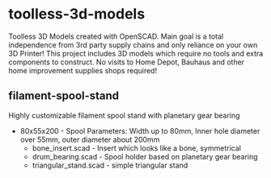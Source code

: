 # toolless-3d-models

Toolless 3D Models created with OpenSCAD.
Main goal is a total independence from 3rd party supply chains and only reliance on your own 3D Printer!
This project includes 3D models which require no tools and extra components to construct.
No visits to Home Depot, Bauhaus and other home improvement supplies shops required!

## filament-spool-stand
Highly customizable filament spool stand with planetary gear bearing

- 80x55x200 - Spool Parameters: Width up to 80mm, Inner hole diameter over 55mm, outer diameter about 200mm
  - bone_insert.scad - Insert which looks like a bone, symmetrical
  - drum_bearing.scad - Spool holder based on planetary gear bearing
  - triangular_stand.scad - simple triangular stand


